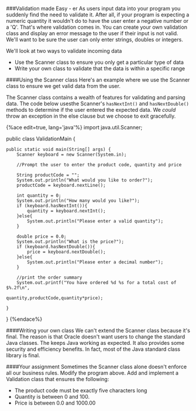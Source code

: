 <!--djw:done-->
###Validation made Easy - er
As users input data into your program you suddenly find the need to validate it. After all, if your program is expecting a numeric quantity it wouldn't do to have the user enter a negative number or a 'Q'. That's where validation comes in. You can create your own validation class and display an error message to the user if their input is not valid. We'll want to be sure the user can only enter strings, doubles or integers.

We'll look at two ways to validate incoming data
* Use the Scanner class to ensure you only get a particular type of data
* Write your own class to validate that the data is within a specific range
 

####Using the Scanner class
Here's an example where we use the Scanner class to ensure we get valid data from the user.

The Scanner class contains a wealth of features for validating and parsing data. The code below usesthe Scanner's ```hasNextInt()``` and ```hasNextDouble()``` methods to determine if the user entered the expected data. We *could* throw an exception in the else clause but we choose to exit gracefully.


{%ace edit=true, lang='java'%}
import java.util.Scanner;

public class ValidationMain {

	public static void main(String[] args) {
		Scanner keyboard = new Scanner(System.in);
		
		//Prompt the user to enter the product code, quantity and price
		
		String productCode = "";
		System.out.println("What would you like to order?");
		productCode = keyboard.nextLine();
		
		int quantity = 0;
		System.out.println("How many would you like?");
		if (keyboard.hasNextInt()){
			quantity = keyboard.nextInt();
		}else{
			System.out.println("Please enter a valid quantity");
		}

		double price = 0.0;
		System.out.println("What is the price?");
		if (keyboard.hasNextDouble()){
			price = keyboard.nextDouble();
		}else{
			System.out.println("Please enter a decimal number");
		}

		//print the order summary
		System.out.printf("You have ordered %d %s for a total cost of $%.2f\n",
											quantity,productCode,quantity*price);
	
	}

}
{%endace%}


####Writing your own class
We can't extend the Scanner class because it's final. The reason is that Oracle doesn't want users to change the standard Java classes. The keeps Java working as expected. It also provides some security and efficiency benefits. In fact, most of the Java standard class library is final.

####Your assignment
Sometimes the Scanner class alone doesn't enforce all our business rules. 
Modify the program above. Add and implement a Validation class that ensures the following:
* The product code must be exactly five characters long
* Quantity is between 0 and 100. 
* Price is between 0.0 and 1000.00





